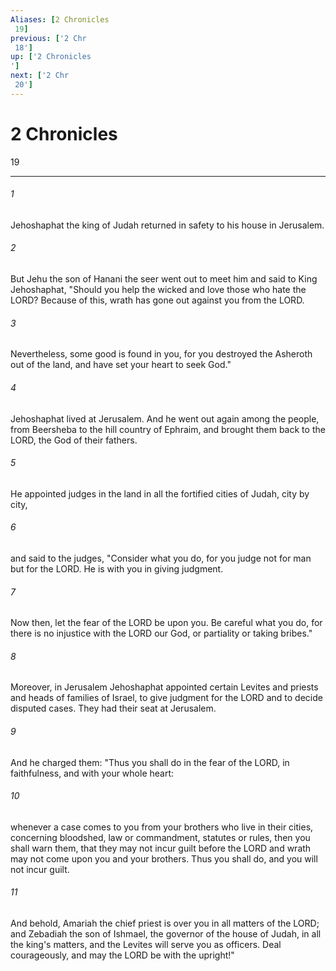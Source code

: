 ```yaml
---
Aliases: [2 Chronicles 19]
previous: ['2 Chr 18']
up: ['2 Chronicles']
next: ['2 Chr 20']
---
```

# 2 Chronicles 19

***
 

###### 1 
Jehoshaphat the king of Judah returned in safety to his house in Jerusalem.  

###### 2 
But Jehu the son of Hanani the seer went out to meet him and said to King Jehoshaphat, "Should you help the wicked and love those who hate the LORD? Because of this, wrath has gone out against you from the LORD.  

###### 3 
Nevertheless, some good is found in you, for you destroyed the Asheroth out of the land, and have set your heart to seek God."  

###### 4 
Jehoshaphat lived at Jerusalem. And he went out again among the people, from Beersheba to the hill country of Ephraim, and brought them back to the LORD, the God of their fathers.  

###### 5 
He appointed judges in the land in all the fortified cities of Judah, city by city,  

###### 6 
and said to the judges, "Consider what you do, for you judge not for man but for the LORD. He is with you in giving judgment.  

###### 7 
Now then, let the fear of the LORD be upon you. Be careful what you do, for there is no injustice with the LORD our God, or partiality or taking bribes."  

###### 8 
Moreover, in Jerusalem Jehoshaphat appointed certain Levites and priests and heads of families of Israel, to give judgment for the LORD and to decide disputed cases. They had their seat at Jerusalem.  

###### 9 
And he charged them: "Thus you shall do in the fear of the LORD, in faithfulness, and with your whole heart:  

###### 10 
whenever a case comes to you from your brothers who live in their cities, concerning bloodshed, law or commandment, statutes or rules, then you shall warn them, that they may not incur guilt before the LORD and wrath may not come upon you and your brothers. Thus you shall do, and you will not incur guilt.  

###### 11 
And behold, Amariah the chief priest is over you in all matters of the LORD; and Zebadiah the son of Ishmael, the governor of the house of Judah, in all the king's matters, and the Levites will serve you as officers. Deal courageously, and may the LORD be with the upright!"
